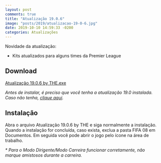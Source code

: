 ```yaml
---
layout: post
comments: true
title: "Atualização 19.0.6"
image: "posts/2019/atualizacao-19-0-6.jpg"
date: 2019-10-10 14:59:33 -0200
categories: Atualizações
---
```


Novidade da atualização:
- Kits atualizados para alguns times da Premier League

<h2>Download</h2>
<div class="download">
  <a class="download-button" href="http://bit.ly/2IFo3lb" data-filesize="177.2 MB">Atualização 19.0.6 by THE.exe</a>
</div>

<i>Antes de instalar, é preciso que você tenha a atualização 19.0 instalada. Caso não tenha, <a href="{{ relative_url }}/2018/12/atualizacao-19-0/">clique aqui</a>.</i>

<h2>Instalação</h2>
Abra o arquivo Atualização 19.0.6 by THE e siga normalmente a instalação.  
Quando a instalação for concluída, caso exista, exclua a pasta FIFA 08 em Documentos.  
Em seguida você pode abrir o jogo pelo ícone na área de trabalho.  

<i>* Para o Modo Dirigente/Modo Carreira funcionar corretamente, não marque amistosos durante a carreira.</i>